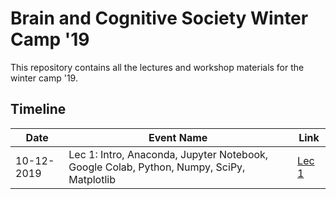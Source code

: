 # Brain and Cognitive Society Winter Camp '19

This repository contains all the lectures and workshop materials for the winter camp '19.

## Timeline

| Date | Event Name | Link |
| ------ | ------ | ------ |
|10-12-2019|Lec 1: Intro, Anaconda, Jupyter Notebook, Google Colab, Python, Numpy, SciPy, Matplotlib|[Lec 1](Lec_1)
